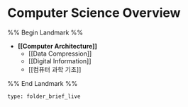 # Computer Science Overview

%% Begin Landmark %%
- **[[Computer Architecture]]**
	- [[Data Compression]]
	- [[Digital Information]]
	- [[컴퓨터 과학 기초]]

%% End Landmark %%



```ccard
type: folder_brief_live
```

